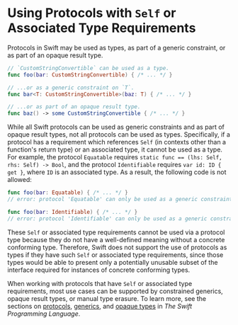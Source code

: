 # Using Protocols with `Self` or Associated Type Requirements

Protocols in Swift may be used as types, as part of a generic constraint, or as part of an opaque result type.

```swift
// `CustomStringConvertible` can be used as a type.
func foo(bar: CustomStringConvertible) { /* ... */ }

// ...or as a generic constraint on `T`.
func bar<T: CustomStringConvertible>(baz: T) { /* ... */ }

// ...or as part of an opaque result type.
func baz() -> some CustomStringConvertible { /* ... */ }
```

While all Swift protocols can be used as generic constraints and as part of opaque result types, not all protocols can be used as types. Specifically, if a protocol has a requirement which references `Self` (in contexts other than a function's return type) or an associated type, it cannot be used as a type. For example, the protocol `Equatable` requires `static func == (lhs: Self, rhs: Self) -> Bool`, and the protocol `Identifiable` requires `var id: ID { get }`, where `ID` is an associated type. As a result, the following code is not allowed:

```swift
func foo(bar: Equatable) { /* ... */ }
// error: protocol 'Equatable' can only be used as a generic constraint because it has Self or associated type requirements

func foo(bar: Identifiable) { /* ... */ }
// error: protocol 'Identifiable' can only be used as a generic constraint because it has Self or associated type requirements
```

These `Self` or associated type requirements cannot be used via a protocol type because they do not have a well-defined meaning without a concrete conforming type. Therefore, Swift does not support the use of protocols as types if they have such `Self` or associated type requirements, since those types would be able to present only a potentially unusable subset of the interface required for instances of concrete conforming types.

When working with protocols that have `Self` or associated type requirements, most use cases can be supported by constrained generics, opaque result types, or manual type erasure. To learn more, see the sections on [protocols](https://docs.swift.org/swift-book/LanguageGuide/Protocols.html), [generics](https://docs.swift.org/swift-book/LanguageGuide/Generics.html), and [opaque types](https://docs.swift.org/swift-book/LanguageGuide/OpaqueTypes.html) in _The Swift Programming Language_.
